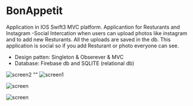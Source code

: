 # BonAppetit


Application in IOS Swift3 MVC platform.
Applicantion for Resturants and  Instagram -Social Intercation when users can upload photos like instagram and to add new Resturants.
All the uploads are saved in the db.
This application is social so if you add Resturant or photo everyone can see.

* Design patten: Singleton & Obserever & MVC
* Database: Firebase db and SQLITE (relational db)

![screen2](http://imageshack.com/a/img923/1538/GKoC1D.png) "" ![screen1](http://imageshack.com/a/img924/993/z7cO9f.png)

![screen](http://imageshack.com/a/img924/1294/HwY0Om.png)


![screen](https://i.imgur.com/gX0N4ql.png)
